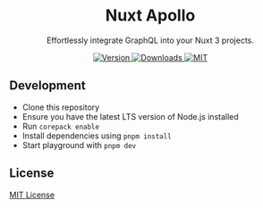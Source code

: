 <!-- [![Nuxt Apollo](./docs/public/cover.png)](https://apollo.nuxtjs.org) -->

<h1 align="center">Nuxt Apollo</h1>

<p align="center">Effortlessly integrate GraphQL into your Nuxt 3 projects.</p>

<p align="center">
  <!-- <a href="https://github.com/nuxt-community/apollo-module/actions?query=branch%3Amain+event%3Apush">
    <img alt="CI" src="https://github.com/nuxt-community/apollo-module/actions/workflows/ci.yml/badge.svg?branch=main"/>
  </a> -->
  
  <a href="https://npmjs.com/package/@nuxtjs/apollo">
      <img alt="Version" src="https://img.shields.io/npm/v/@nuxtjs/apollo?color=blue&style=flat-square"/>
  </a>
  
  <a href="https://npmjs.com/package/@nuxtjs/apollo">
      <img alt="Downloads" src="https://img.shields.io/npm/dt/@nuxtjs/apollo?color=blue&style=flat-square"/>
  </a>
  
  <a href="https://opensource.org/licenses/MIT">
      <img alt="MIT" src="https://img.shields.io/badge/License-MIT-blue.svg?style=flat-square"/>
  </a>
</p>

<!-- - [Documentation](https://apollo.nuxtjs.org) -->

## Development

- Clone this repository
- Ensure you have the latest LTS version of Node.js installed
- Run `corepack enable`
- Install dependencies using `pnpm install`
- Start playground with `pnpm dev`

## License

[MIT License](./LICENSE)
